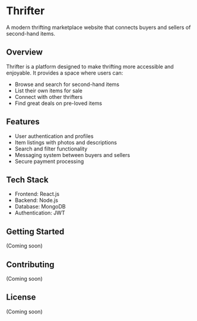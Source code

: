 # Thrifter

A modern thrifting marketplace website that connects buyers and sellers of second-hand items.

## Overview

Thrifter is a platform designed to make thrifting more accessible and enjoyable. It provides a space where users can:

- Browse and search for second-hand items
- List their own items for sale
- Connect with other thrifters
- Find great deals on pre-loved items

## Features

- User authentication and profiles
- Item listings with photos and descriptions
- Search and filter functionality
- Messaging system between buyers and sellers
- Secure payment processing

## Tech Stack

- Frontend: React.js
- Backend: Node.js
- Database: MongoDB
- Authentication: JWT

## Getting Started

(Coming soon)

## Contributing

(Coming soon)

## License

(Coming soon)

